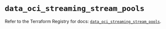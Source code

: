 # `data_oci_streaming_stream_pools`

Refer to the Terraform Registry for docs: [`data_oci_streaming_stream_pools`](https://registry.terraform.io/providers/oracle/oci/6.18.0/docs/data-sources/streaming_stream_pools).
